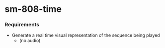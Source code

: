 # sm-808-time

### Requirements

- Generate a real time visual representation of the sequence being played
  - (no audio)